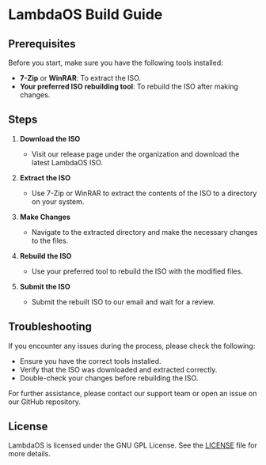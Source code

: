 # LambdaOS Build Guide

## Prerequisites

Before you start, make sure you have the following tools installed:

- **7-Zip** or **WinRAR**: To extract the ISO.
- **Your preferred ISO rebuilding tool**: To rebuild the ISO after making changes.

## Steps

1. **Download the ISO**
   - Visit our release page under the organization and download the latest LambdaOS ISO.

2. **Extract the ISO**
   - Use 7-Zip or WinRAR to extract the contents of the ISO to a directory on your system.

3. **Make Changes**
   - Navigate to the extracted directory and make the necessary changes to the files.

4. **Rebuild the ISO**
   - Use your preferred tool to rebuild the ISO with the modified files.

5. **Submit the ISO**
   - Submit the rebuilt ISO to our email and wait for a review.

## Troubleshooting

If you encounter any issues during the process, please check the following:

- Ensure you have the correct tools installed.
- Verify that the ISO was downloaded and extracted correctly.
- Double-check your changes before rebuilding the ISO.

For further assistance, please contact our support team or open an issue on our GitHub repository.

## License

LambdaOS is licensed under the GNU GPL License. See the [LICENSE](LICENSE) file for more details.

